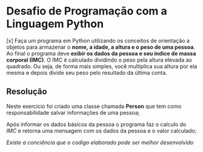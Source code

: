 # Desafio de Programação com a Linguagem Python

[x]	Faça um programa em Python utilizando os conceitos de orientação a objetos para armazenar o **nome, a idade, a altura e o peso de uma pessoa**. Ao final o programa deve **exibir os dados da pessoa e seu índice de massa corporal (IMC)**. O IMC é calculado dividindo o peso pela altura elevada ao quadrado. Ou seja, de forma mais simples, você multiplica sua altura por ela mesma e depois divide seu peso pelo resultado da última conta.

## Resolução

Neste exercicio foi criado uma classe chamada **Person** que tem como responsabilidade salvar informações de uma pessoa;

Após informar os dados básicos da pessoa o programa faz o calculo do *IMC* e retorna uma mensagem com os dados da pessoa e o valor calculado;

*Existe a conciência que o codigo elaborado pode ser melhor desenvolvido*